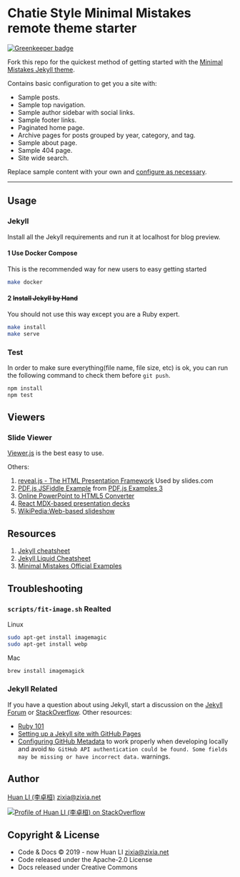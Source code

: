 # Chatie Style Minimal Mistakes remote theme starter

[![Greenkeeper badge](https://badges.greenkeeper.io/wechaty/bot5.club.svg)](https://greenkeeper.io/)

Fork this repo for the quickest method of getting started with the [Minimal Mistakes Jekyll theme](https://github.com/mmistakes/minimal-mistakes).

Contains basic configuration to get you a site with:

- Sample posts.
- Sample top navigation.
- Sample author sidebar with social links.
- Sample footer links.
- Paginated home page.
- Archive pages for posts grouped by year, category, and tag.
- Sample about page.
- Sample 404 page.
- Site wide search.

Replace sample content with your own and [configure as necessary](https://mmistakes.github.io/minimal-mistakes/docs/configuration/).

---

## Usage

### Jekyll

Install all the Jekyll requirements and run it at localhost for blog preview.

#### 1 Use Docker Compose

This is the recommended way for new users to easy getting started

```sh
make docker
```

#### 2 ~~Install Jekyll by Hand~~

You should not use this way except you are a Ruby expert.

```sh
make install
make serve
```

### Test

In order to make sure everything(file name, file size, etc) is ok, you can run the following command to check them before `git push`.

```sh
npm install
npm test
```

## Viewers

### Slide Viewer

[Viewer.js](https://viewerjs.org/) is the best easy to use.

Others:

1. [reveal.js - The HTML Presentation Framework](https://revealjs.com) Used by slides.com
1. [PDF.js JSFiddle Example](https://jsfiddle.net/pdfjs/wagvs9Lf) from [PDF.js Examples 3](https://mozilla.github.io/pdf.js/examples/)
1. [Online PowerPoint to HTML5 Converter](https://www.digitalofficepro.com/powerpoint/powerpoint-to-html5-converter.html)
1. [React MDX-based presentation decks](https://github.com/jxnblk/mdx-deck)
1. [WikiPedia:Web-based slideshow](https://en.wikipedia.org/wiki/Web-based_slideshow)

## Resources

1. [Jekyll cheatsheet](https://devhints.io/jekyll)
1. [Jekyll Liquid Cheatsheet](https://gist.github.com/JJediny/a466eed62cee30ad45e2)
1. [Minimal Mistakes Official Examples](https://mmistakes.github.io/minimal-mistakes/year-archive/)

## Troubleshooting

### `scripts/fit-image.sh` Realted

Linux

```sh
sudo apt-get install imagemagic
sudo apt-get install webp
```

Mac

```sh
brew install imagemagick
```

### Jekyll Related

If you have a question about using Jekyll, start a discussion on the [Jekyll Forum](https://talk.jekyllrb.com/) or [StackOverflow](https://stackoverflow.com/questions/tagged/jekyll). Other resources:

- [Ruby 101](https://jekyllrb.com/docs/ruby-101/)
- [Setting up a Jekyll site with GitHub Pages](https://jekyllrb.com/docs/github-pages/)
- [Configuring GitHub Metadata](https://github.com/jekyll/github-metadata/blob/master/docs/configuration.md#configuration) to work properly when developing locally and avoid `No GitHub API authentication could be found. Some fields may be missing or have incorrect data.` warnings.

## Author

[Huan LI (李卓桓)](http://linkedin.com/in/zixia) <zixia@zixia.net>

[![Profile of Huan LI (李卓桓) on StackOverflow](https://stackexchange.com/users/flair/265499.png)](https://stackexchange.com/users/265499)

## Copyright & License

- Code & Docs © 2019 - now Huan LI <zixia@zixia.net>
- Code released under the Apache-2.0 License
- Docs released under Creative Commons
